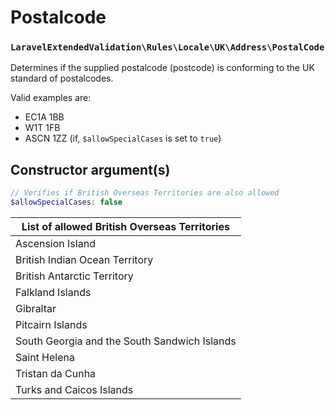 # Postalcode
### `LaravelExtendedValidation\Rules\Locale\UK\Address\PostalCode`

Determines if the supplied postalcode (postcode) is conforming to the UK standard of postalcodes.

Valid examples are:

- EC1A 1BB
- W1T 1FB
- ASCN 1ZZ (if, `$allowSpecialCases` is set to `true`)

## Constructor argument(s)

```php
// Verifies if British Overseas Territories are also allowed
$allowSpecialCases: false
```

| List of allowed British Overseas Territories |
|----------------------------------------------|
| Ascension Island                             |
| British Indian Ocean Territory               |
| British Antarctic Territory                  |
| Falkland Islands                             |
| Gibraltar                                    |
| Pitcairn Islands                             |
| South Georgia and the South Sandwich Islands |
| Saint Helena                                 |
| Tristan da Cunha                             |
| Turks and Caicos Islands                     |
